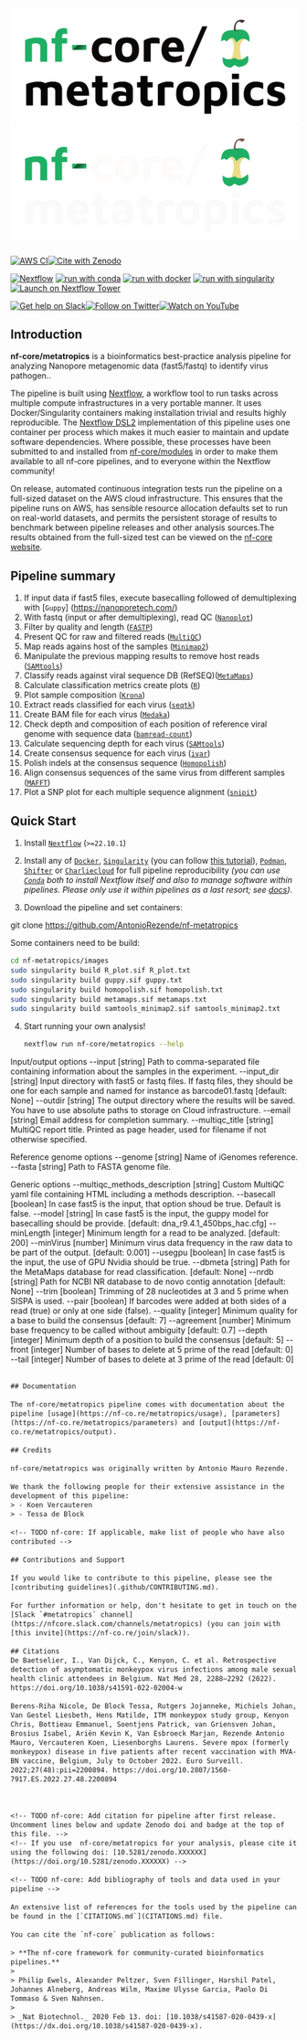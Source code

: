 # ![nf-core/metatropics](docs/images/nf-core-metatropics_logo_light.png#gh-light-mode-only) ![nf-core/metatropics](docs/images/nf-core-metatropics_logo_dark.png#gh-dark-mode-only)

[![AWS CI](https://img.shields.io/badge/CI%20tests-full%20size-FF9900?labelColor=000000&logo=Amazon%20AWS)](https://nf-co.re/metatropics/results)[![Cite with Zenodo](http://img.shields.io/badge/DOI-10.5281/zenodo.XXXXXXX-1073c8?labelColor=000000)](https://doi.org/10.5281/zenodo.XXXXXXX)

[![Nextflow](https://img.shields.io/badge/nextflow%20DSL2-%E2%89%A522.10.1-23aa62.svg)](https://www.nextflow.io/)
[![run with conda](http://img.shields.io/badge/run%20with-conda-3EB049?labelColor=000000&logo=anaconda)](https://docs.conda.io/en/latest/)
[![run with docker](https://img.shields.io/badge/run%20with-docker-0db7ed?labelColor=000000&logo=docker)](https://www.docker.com/)
[![run with singularity](https://img.shields.io/badge/run%20with-singularity-1d355c.svg?labelColor=000000)](https://sylabs.io/docs/)
[![Launch on Nextflow Tower](https://img.shields.io/badge/Launch%20%F0%9F%9A%80-Nextflow%20Tower-%234256e7)](https://tower.nf/launch?pipeline=https://github.com/nf-core/metatropics)

[![Get help on Slack](http://img.shields.io/badge/slack-nf--core%20%23metatropics-4A154B?labelColor=000000&logo=slack)](https://nfcore.slack.com/channels/metatropics)[![Follow on Twitter](http://img.shields.io/badge/twitter-%40nf__core-1DA1F2?labelColor=000000&logo=twitter)](https://twitter.com/nf_core)[![Watch on YouTube](http://img.shields.io/badge/youtube-nf--core-FF0000?labelColor=000000&logo=youtube)](https://www.youtube.com/c/nf-core)

## Introduction

**nf-core/metatropics** is a bioinformatics best-practice analysis pipeline for analyzing Nanopore metagenomic data (fast5/fastq) to identify virus pathogen..

The pipeline is built using [Nextflow](https://www.nextflow.io), a workflow tool to run tasks across multiple compute infrastructures in a very portable manner. It uses Docker/Singularity containers making installation trivial and results highly reproducible. The [Nextflow DSL2](https://www.nextflow.io/docs/latest/dsl2.html) implementation of this pipeline uses one container per process which makes it much easier to maintain and update software dependencies. Where possible, these processes have been submitted to and installed from [nf-core/modules](https://github.com/nf-core/modules) in order to make them available to all nf-core pipelines, and to everyone within the Nextflow community!

<!-- TODO nf-core: Add full-sized test dataset and amend the paragraph below if applicable -->

On release, automated continuous integration tests run the pipeline on a full-sized dataset on the AWS cloud infrastructure. This ensures that the pipeline runs on AWS, has sensible resource allocation defaults set to run on real-world datasets, and permits the persistent storage of results to benchmark between pipeline releases and other analysis sources.The results obtained from the full-sized test can be viewed on the [nf-core website](https://nf-co.re/metatropics/results).

## Pipeline summary

<!-- TODO nf-core: Fill in short bullet-pointed list of the default steps in the pipeline -->

1. If input data if fast5 files, execute basecalling followed of demultiplexing with [`Guppy`] (https://nanoporetech.com/)
2. With fastq (input or after demultiplexing), read QC ([`Nanoplot`](https://github.com/wdecoster/NanoPlot))
3. Filter by quality and length ([`FASTP`](https://github.com/OpenGene/fastp))
3. Present QC for raw and filtered reads ([`MultiQC`](http://multiqc.info/))
4. Map reads agains host of the samples ([`Minimap2`](https://github.com/lh3/minimap2))
5. Manipulate the previous mapping results to remove host reads ([`SAMtools`](http://www.htslib.org/))
6. Classify reads against viral sequence DB (RefSEQ)([`MetaMaps`](https://github.com/DiltheyLab/MetaMaps))
7. Calculate classification metrics create plots ([`R`](https://www.r-project.org/))
8. Plot sample composition ([`Krona`](https://github.com/marbl/Krona/wiki))
9. Extract reads classified for each virus ([`seqtk`](https://github.com/lh3/seqtk))
10. Create BAM file for each virus ([`Medaka`](https://github.com/nanoporetech/medaka))
11. Check depth and composition of each position of reference viral genome with sequence data ([`bamread-count`](https://github.com/genome/bam-readcount))
12. Calculate sequencing depth for each virus ([`SAMtools`](http://www.htslib.org/))
13. Create consensus sequence for each virus ([`ivar`](https://github.com/andersen-lab/ivar))
14. Polish indels at the consensus sequence ([`Homopolish`](https://github.com/ythuang0522/homopolish))
15. Align consensus sequences of the same virus from different samples ([`MAFFT`](https://mafft.cbrc.jp/alignment/software/))
16. Plot a SNP plot for each multiple sequence alignment ([`snipit`](https://github.com/aineniamh/snipit))

## Quick Start

1. Install [`Nextflow`](https://www.nextflow.io/docs/latest/getstarted.html#installation) (`>=22.10.1`)

2. Install any of [`Docker`](https://docs.docker.com/engine/installation/), [`Singularity`](https://www.sylabs.io/guides/3.0/user-guide/) (you can follow [this tutorial](https://singularity-tutorial.github.io/01-installation/)), [`Podman`](https://podman.io/), [`Shifter`](https://nersc.gitlab.io/development/shifter/how-to-use/) or [`Charliecloud`](https://hpc.github.io/charliecloud/) for full pipeline reproducibility _(you can use [`Conda`](https://conda.io/miniconda.html) both to install Nextflow itself and also to manage software within pipelines. Please only use it within pipelines as a last resort; see [docs](https://nf-co.re/usage/configuration#basic-configuration-profiles))_.

3. Download the pipeline and set containers:

git clone https://github.com/AntonioRezende/nf-metatropics

Some containers need to be build:

```bash
cd nf-metatropics/images
sudo singularity build R_plot.sif R_plot.txt
sudo singularity build guppy.sif guppy.txt
sudo singularity build homopolish.sif homopolish.txt
sudo singularity build metamaps.sif metamaps.txt
sudo singularity build samtools_minimap2.sif samtools_minimap2.txt
```

4. Start running your own analysis!

   <!-- TODO nf-core: Update the example "typical command" below used to run the pipeline -->

   ```bash
   nextflow run nf-core/metatropics --help

  Input/output options
    --input                       [string]  Path to comma-separated file containing information about the samples in the experiment.
    --input_dir                   [string]  Input directory with fast5 or fastq files. If fastq files, they should be one for each sample and named for instance
                                          as barcode01.fastq [default: None]
    --outdir                      [string]  The output directory where the results will be saved. You have to use absolute paths to storage on Cloud
                                          infrastructure.
    --email                       [string]  Email address for completion summary.
    --multiqc_title               [string]  MultiQC report title. Printed as page header, used for filename if not otherwise specified.

  Reference genome options
    --genome                      [string]  Name of iGenomes reference.
    --fasta                       [string]  Path to FASTA genome file.

  Generic options
    --multiqc_methods_description [string]  Custom MultiQC yaml file containing HTML including a methods description.
    --basecall                    [boolean] In case fast5 is the input, that option shoud be true. Default is false.
    --model                       [string]  In case fast5 is the input, the guppy model for basecalling should be provide. [default:
                                          dna_r9.4.1_450bps_hac.cfg]
    --minLength                   [integer] Minimum length for a read to be analyzed. [default: 200]
    --minVirus                    [number]  Minimum virus data frequency in the raw data to be part of the output. [default: 0.001]
    --usegpu                      [boolean] In case fast5 is the input, the use of GPU Nvidia should be true.
    --dbmeta                      [string]  Path for the MetaMaps database for read classification. [default: None]
    --nrdb                        [string]  Path for NCBI NR database to de novo contig annotation [default: None]
    --trim                        [boolean] Trimming of 28 nucleotides at 3 and 5 prime when SISPA is used.
    --pair                        [boolean] If barcodes were added at both sides of a read (true) or only at one side (false).
    --quality                     [integer] Minimum quality for a base to build the consensus [default: 7]
    --agreement                   [number]  Minimum base frequency to be called without ambiguity [default: 0.7]
    --depth                       [integer] Minimum depth of a position to build the consensus [default: 5]
    --front                       [integer] Number of bases to delete at 5 prime of the read [default: 0]
    --tail                        [integer] Number of bases to delete at 3 prime of the read [default: 0]
   ```

## Documentation

The nf-core/metatropics pipeline comes with documentation about the pipeline [usage](https://nf-co.re/metatropics/usage), [parameters](https://nf-co.re/metatropics/parameters) and [output](https://nf-co.re/metatropics/output).

## Credits

nf-core/metatropics was originally written by Antonio Mauro Rezende.

We thank the following people for their extensive assistance in the development of this pipeline:
   > - Koen Vercauteren
   > - Tessa de Block

<!-- TODO nf-core: If applicable, make list of people who have also contributed -->

## Contributions and Support

If you would like to contribute to this pipeline, please see the [contributing guidelines](.github/CONTRIBUTING.md).

For further information or help, don't hesitate to get in touch on the [Slack `#metatropics` channel](https://nfcore.slack.com/channels/metatropics) (you can join with [this invite](https://nf-co.re/join/slack)).

## Citations
De Baetselier, I., Van Dijck, C., Kenyon, C. et al. Retrospective detection of asymptomatic monkeypox virus infections among male sexual health clinic attendees in Belgium. Nat Med 28, 2288–2292 (2022). https://doi.org/10.1038/s41591-022-02004-w

Berens-Riha Nicole, De Block Tessa, Rutgers Jojanneke, Michiels Johan, Van Gestel Liesbeth, Hens Matilde, ITM monkeypox study group, Kenyon Chris, Bottieau Emmanuel, Soentjens Patrick, van Griensven Johan, Brosius Isabel, Ariën Kevin K, Van Esbroeck Marjan, Rezende Antonio Mauro, Vercauteren Koen, Liesenborghs Laurens. Severe mpox (formerly monkeypox) disease in five patients after recent vaccination with MVA-BN vaccine, Belgium, July to October 2022. Euro Surveill. 2022;27(48):pii=2200894. https://doi.org/10.2807/1560-7917.ES.2022.27.48.2200894



<!-- TODO nf-core: Add citation for pipeline after first release. Uncomment lines below and update Zenodo doi and badge at the top of this file. -->
<!-- If you use  nf-core/metatropics for your analysis, please cite it using the following doi: [10.5281/zenodo.XXXXXX](https://doi.org/10.5281/zenodo.XXXXXX) -->

<!-- TODO nf-core: Add bibliography of tools and data used in your pipeline -->

An extensive list of references for the tools used by the pipeline can be found in the [`CITATIONS.md`](CITATIONS.md) file.

You can cite the `nf-core` publication as follows:

> **The nf-core framework for community-curated bioinformatics pipelines.**
>
> Philip Ewels, Alexander Peltzer, Sven Fillinger, Harshil Patel, Johannes Alneberg, Andreas Wilm, Maxime Ulysse Garcia, Paolo Di Tommaso & Sven Nahnsen.
>
> _Nat Biotechnol._ 2020 Feb 13. doi: [10.1038/s41587-020-0439-x](https://dx.doi.org/10.1038/s41587-020-0439-x).
